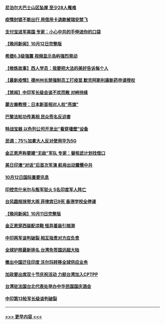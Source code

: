 #### [尼泊尔大巴士山区坠崖 至少28人罹难](../pages/prog202/a103241597.md?t=10131605) 
#### [疫情封锁不能出行 用信用卡退款被瑞安禁飞](../pages/prog202/a103241245.md?t=10131605) 
#### [支付宝进军美国 专家：小心中共的手伸进你的口袋](../pages/prog202/a103241513.md?t=10131605) 
#### [【晚间新闻】10月12日完整版](../pages/prog202/a103241501.md?t=10131605) 
#### [希腊6.3级强震 视频显示岛屿强烈晃动](../pages/prog202/a103241412.md?t=10131605) 
#### [【修炼故事】西人学员：我要把大法的美好告诉每个人](../pages/prog202/a103241196.md?t=10131605) 
#### [【最新疫情】德州州长禁强制员工打疫苗 默克阿斯利康新药申请授权](../pages/prog202/a103241032.md?t=10131605) 
#### [【禁闻】中印军长级会谈不欢而散 对峙持续](../pages/prog202/a103240976.md?t=10131605) 
#### [蒙古裔教授：日本新首相对人权“亮旗”](../pages/prog202/a103240925.md?t=10131605) 
#### [巴黎法轮功传真相 民众签名反迫害](../pages/prog202/a103240817.md?t=10131605) 
#### [特战宝器 以色列公司开发出“看穿墙壁”设备](../pages/prog202/a103240851.md?t=10131605) 
#### [民调：75%加拿大人反对使用华为5G](../pages/prog202/a103240856.md?t=10131605) 
#### [金正恩声称要建“无敌”军队 专家：替核武计划找借口](../pages/prog202/a103240861.md?t=10131605) 
#### [美日印澳“对话”后首次军演 航母出动震慑中共](../pages/prog202/a103240757.md?t=10131605) 
#### [10月12日国际重要讯息](../pages/prog202/a103240722.md?t=10131605) 
#### [印控克什米尔与叛军驳火 5名印度军人阵亡](../pages/prog202/a103240637.md?t=10131605) 
#### [台风圆规挟带大雨 菲律宾已9死 香港学校全停课](../pages/prog202/a103240621.md?t=10131605) 
#### [【晚间新闻】10月11日完整版](../pages/prog202/a103240470.md?t=10131605) 
#### [金正恩穿西装配凉鞋 怪异着装引揣测](../pages/prog202/a103240443.md?t=10131605) 
#### [中印两军谈判破裂 相互指责对方应负责](../pages/prog202/a103240313.md?t=10131605) 
#### [全球护照最新排名 台湾免签国远超大陆](../pages/prog202/a103240261.md?t=10131605) 
#### [撤出中国迁往印度 沃尔玛转移全球供应业务](../pages/prog202/a103240225.md?t=10131605) 
#### [加政要出席双十节庆祝活动 力挺台湾加入CPTPP](../pages/prog202/a103240207.md?t=10131605) 
#### [台湾驻法国台北代表处举办中华民国国庆酒会](../pages/prog202/a103240212.md?t=10131605) 
#### [中印第13轮军长级谈判破裂](../pages/prog202/a103240201.md?t=10131605) 

----
#### [ >>> 更早内容 <<< ](../indexes/prog202-earlier.md)

